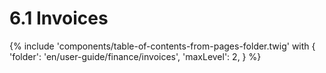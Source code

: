 # 6.1 Invoices

{% include 'components/table-of-contents-from-pages-folder.twig' with {
  'folder': 'en/user-guide/finance/invoices',
  'maxLevel': 2,
} %}